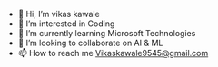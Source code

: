 - 👋 Hi, I’m vikas kawale
- 👀 I’m interested in Coding
- 🌱 I’m currently learning Microsoft Technologies
- 💞️ I’m looking to collaborate on AI & ML
- 📫 How to reach me Vikaskawale9545@gmail.com

<!---
vikaskawale9545/vikaskawale9545 is a ✨ special ✨ repository because its `README.md` (this file) appears on your GitHub profile.
You can click the Preview link to take a look at your changes.
--->
